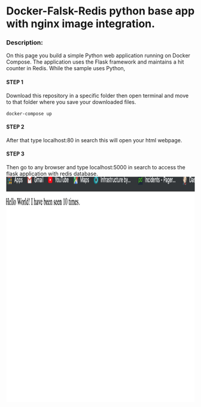 # Docker-Falsk-Redis python base app with nginx image integration.
### Description:
On this page you build a simple Python web application running on Docker Compose. The application uses the Flask framework and maintains a hit counter in Redis. While the sample uses Python,
  
#### STEP 1
Download this repository in a specific folder then open terminal and move to that folder where you save your downloaded files.


~~~
docker-compose up 
~~~

#### STEP 2 
After that type localhost:80 in search this will open your html webpage.


#### STEP 3
Then go to any browser and type localhost:5000 in search to access the flask application with redis database.
<img src= "https://github.com/sikandarqaisar/getting-started-with-docker-compose-file/blob/master/img.png" width="600" height="600">
